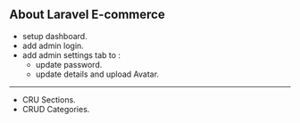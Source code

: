 
## About Laravel E-commerce

-   setup dashboard.
-   add admin login.
-   add admin settings tab to :  
    -  update password. 
    -  update details and upload Avatar. 

--------------------

-   CRU Sections. 
-   CRUD Categories.  

